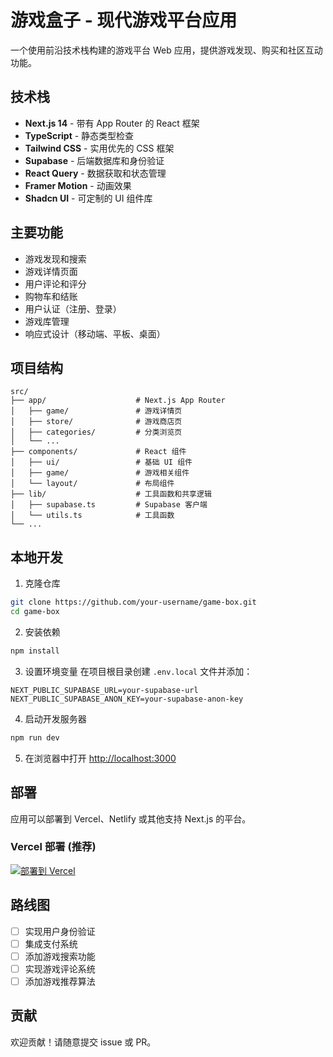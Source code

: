 # 游戏盒子 - 现代游戏平台应用

一个使用前沿技术栈构建的游戏平台 Web 应用，提供游戏发现、购买和社区互动功能。

## 技术栈

- **Next.js 14** - 带有 App Router 的 React 框架
- **TypeScript** - 静态类型检查
- **Tailwind CSS** - 实用优先的 CSS 框架
- **Supabase** - 后端数据库和身份验证
- **React Query** - 数据获取和状态管理
- **Framer Motion** - 动画效果
- **Shadcn UI** - 可定制的 UI 组件库

## 主要功能

- 游戏发现和搜索
- 游戏详情页面
- 用户评论和评分
- 购物车和结账
- 用户认证（注册、登录）
- 游戏库管理
- 响应式设计（移动端、平板、桌面）

## 项目结构

```
src/
├── app/                    # Next.js App Router
│   ├── game/               # 游戏详情页
│   ├── store/              # 游戏商店页
│   ├── categories/         # 分类浏览页
│   └── ...                 
├── components/             # React 组件
│   ├── ui/                 # 基础 UI 组件
│   ├── game/               # 游戏相关组件
│   └── layout/             # 布局组件
├── lib/                    # 工具函数和共享逻辑
│   ├── supabase.ts         # Supabase 客户端
│   └── utils.ts            # 工具函数
└── ...
```

## 本地开发

1. 克隆仓库
```bash
git clone https://github.com/your-username/game-box.git
cd game-box
```

2. 安装依赖
```bash
npm install
```

3. 设置环境变量
在项目根目录创建 `.env.local` 文件并添加：
```
NEXT_PUBLIC_SUPABASE_URL=your-supabase-url
NEXT_PUBLIC_SUPABASE_ANON_KEY=your-supabase-anon-key
```

4. 启动开发服务器
```bash
npm run dev
```

5. 在浏览器中打开 [http://localhost:3000](http://localhost:3000)

## 部署

应用可以部署到 Vercel、Netlify 或其他支持 Next.js 的平台。

### Vercel 部署 (推荐)

[![部署到 Vercel](https://vercel.com/button)](https://vercel.com/new/clone?repository-url=https://github.com/your-username/game-box)

## 路线图

- [ ] 实现用户身份验证
- [ ] 集成支付系统
- [ ] 添加游戏搜索功能
- [ ] 实现游戏评论系统
- [ ] 添加游戏推荐算法

## 贡献

欢迎贡献！请随意提交 issue 或 PR。
